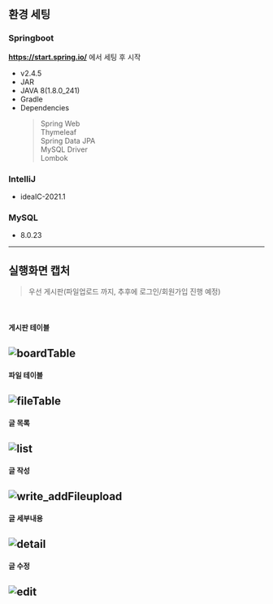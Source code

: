 ## 환경 세팅

### Springboot
**https://start.spring.io/** 에서 세팅 후 시작
- v2.4.5
- JAR
- JAVA 8(1.8.0_241)
- Gradle
- Dependencies
  > Spring Web<br>Thymeleaf<br>Spring Data JPA<br>MySQL Driver<br>Lombok
  
### IntelliJ
- ideaIC-2021.1

### MySQL
- 8.0.23

---

## 실행화면 캡처
> 우선 게시판(파일업로드 까지, 추후에 로그인/회원가입 진행 예정)

<br>

#### 게시판 테이블
![boardTable](https://user-images.githubusercontent.com/58925978/115341346-64757700-a1e3-11eb-9302-8dc9864ee85e.PNG)
---
#### 파일 테이블
![fileTable](https://user-images.githubusercontent.com/58925978/115341348-650e0d80-a1e3-11eb-9ffb-83d85e21ee92.PNG)
---
#### 글 목록
![list](https://user-images.githubusercontent.com/58925978/115341107-eadd8900-a1e2-11eb-9d2c-218384fba098.PNG)
---
#### 글 작성
![write_addFileupload](https://user-images.githubusercontent.com/58925978/115341109-eadd8900-a1e2-11eb-8b72-dc2d0fa6c40d.PNG)
---
#### 글 세부내용
![detail](https://user-images.githubusercontent.com/58925978/115341104-e9ac5c00-a1e2-11eb-88b6-0c672e38c1fc.PNG)
---
#### 글 수정
![edit](https://user-images.githubusercontent.com/58925978/115341105-ea44f280-a1e2-11eb-8855-e7ce91be42bc.PNG)
---

